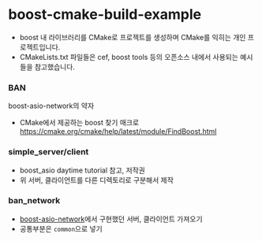 # boost-cmake-build-example
- boost 내 라이브러리를 CMake로 프로젝트를 생성하며 CMake를 익히는 개인 프로젝트입니다.
- CMakeLists.txt 파일들은 cef, boost tools 등의 오픈소스 내에서 사용되는 예시들을 참고했습니다.

### BAN
boost-asio-network의 약자
- CMake에서 제공하는 boost 찾기 매크로 https://cmake.org/cmake/help/latest/module/FindBoost.html

### simple_server/client
- boost_asio daytime tutorial 참고, 저작권
- 위 서버, 클라이언트를 다른 디렉토리로 구분해서 제작

### ban_network
- [boost-asio-network](https://github.com/PioneerRedwood/boost-asio-network)에서 구현했던 서버, 클라이언트 가져오기
- 공통부분은 `common`으로 넣기